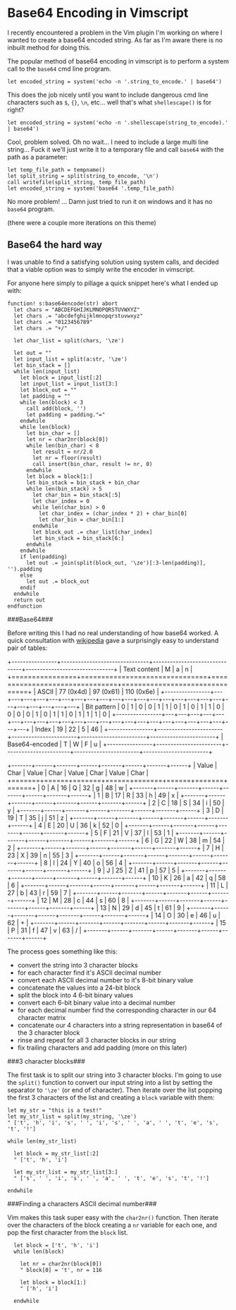Base64 Encoding in Vimscript
============================

I recently encountered a problem in the Vim plugin I'm working on where I wanted
to create a base64 encoded string. As far as I'm aware there is no inbuilt
method for doing this.

The popular method of base64 encoding in vimscript is to perform a system call
to the `base64` cmd line program.

```vim
let encoded_string = system('echo -n '.string_to_encode.' | base64')
```

This does the job nicely until you want to include dangerous cmd line characters
such as `$`, `{}`, `\n`, etc... well that's what `shellescape()` is for right?

```vim
let encoded_string = system('echo -n '.shellescape(string_to_encode).' | base64')
```

Cool, problem solved. Oh no wait... I need to include a large multi line
string...  Fuck it we'll just write it to a temporary file and call `base64`
with the path as a parameter:

```vim
let temp_file_path = tempname()
let split_string = split(string_to_encode, '\n')
call writefile(split_string, temp_file_path)
let encoded_string = system('base64 '.temp_file_path)
```

No more problem! ... Damn just tried to run it on windows and it has no `base64`
program.

(there were a couple more iterations on this theme)

Base64 the hard way
-------------------

I was unable to find a satisfying solution using system calls, and decided that
a viable option was to simply write the encoder in vimscript.

For anyone here simply to pillage a quick snippet here's what I ended up with:

```vim
function! s:base64encode(str) abort
  let chars = "ABCDEFGHIJKLMNOPQRSTUVWXYZ"
  let chars .= "abcdefghijklmnopqrstuvwxyz"
  let chars .= "0123456789"
  let chars .= "+/"

  let char_list = split(chars, '\ze')

  let out = ""
  let input_list = split(a:str, '\ze')
  let bin_stack = []
  while len(input_list)
    let block = input_list[:2]
    let input_list = input_list[3:]
    let block_out = ""
    let padding = ""
    while len(block) < 3
      call add(block, '')
      let padding = padding."="
    endwhile
    while len(block)
      let bin_char = []
      let nr = char2nr(block[0])
      while len(bin_char) < 8
        let result = nr/2.0
        let nr = floor(result)
        call insert(bin_char, result != nr, 0)
      endwhile
      let block = block[1:]
      let bin_stack = bin_stack + bin_char
      while len(bin_stack) > 5
        let char_bin = bin_stack[:5]
        let char_index = 0
        while len(char_bin) > 0
          let char_index = (char_index * 2) + char_bin[0] 
          let char_bin = char_bin[1:]
        endwhile
        let block_out .= char_list[char_index]
        let bin_stack = bin_stack[6:]
      endwhile
    endwhile
    if len(padding)
      let out .= join(split(block_out, '\ze')[:3-len(padding)], '').padding
    else
      let out .= block_out
    endif
  endwhile
  return out
endfunction
```

###Base64###

Before writing this I had no real understanding of how base64 worked. A quick
consultation with [wikipedia](http://en.wikipedia.org/wiki/Base64#Examples) gave
a surprisingly easy to understand pair of tables:

+----------------+-------------------------------+-------------------------------+-------------------------------+
| Text content   | M                             | a                             | n                             |
+================+===============================+===============================+===============================+
| ASCII          | 77 (0x4d)                     | 97 (0x61)                     | 110 (0x6e)                    |
+----------------+---+---+---+---+---+---+---+---+---+---+---+---+---+---+---+---+---+---+---+---+---+---+---+---+
| Bit pattern    | 0 | 1 | 0 | 0 | 1 | 1 | 0 | 1 | 0 | 1 | 1 | 0 | 0 | 0 | 0 | 1 | 0 | 1 | 1 | 0 | 1 | 1 | 1 | 0 |
+----------------+---+---+---+---+---+---+---+---+---+---+---+---+---+---+---+---+---+---+---+---+---+---+---+---+
| Index          | 19                    | 22                    | 5                     | 46                    |
+----------------+-----------------------+-----------------------+-----------------------+-----------------------+
| Base64-encoded | T                     | W                     | F                     | u                     |
+----------------+-----------------------+-----------------------+-----------------------+-----------------------+


+-------+------+-------+------+-------+------+-------+------+
| Value | Char | Value | Char | Value | Char | Value | Char |
+=======+======+=======+======+=======+======+=======+======+
|   0   |   A  |   16  |   Q  |   32  |   g  |   48  |   w  |
+-------+------+-------+------+-------+------+-------+------+
|   1   |   B  |   17  |   R  |   33  |   h  |   49  |   x  |
+-------+------+-------+------+-------+------+-------+------+
|   2   |   C  |   18  |   S  |   34  |   i  |   50  |   y  |
+-------+------+-------+------+-------+------+-------+------+
|   3   |   D  |   19  |   T  |   35  |   j  |   51  |   z  |
+-------+------+-------+------+-------+------+-------+------+
|   4   |   E  |   20  |   U  |   36  |   k  |   52  |   0  |
+-------+------+-------+------+-------+------+-------+------+
|   5   |   F  |   21  |   V  |   37  |   l  |   53  |   1  |
+-------+------+-------+------+-------+------+-------+------+
|   6   |   G  |   22  |   W  |   38  |   m  |   54  |   2  |
+-------+------+-------+------+-------+------+-------+------+
|   7   |   H  |   23  |   X  |   39  |   n  |   55  |   3  |
+-------+------+-------+------+-------+------+-------+------+
|   8   |   I  |   24  |   Y  |   40  |   o  |   56  |   4  |
+-------+------+-------+------+-------+------+-------+------+
|   9   |   J  |   25  |   Z  |   41  |   p  |   57  |   5  |
+-------+------+-------+------+-------+------+-------+------+
|   10  |   K  |   26  |   a  |   42  |   q  |   58  |   6  |
+-------+------+-------+------+-------+------+-------+------+
|   11  |   L  |   27  |   b  |   43  |   r  |   59  |   7  |
+-------+------+-------+------+-------+------+-------+------+
|   12  |   M  |   28  |   c  |   44  |   s  |   60  |   8  |
+-------+------+-------+------+-------+------+-------+------+
|   13  |   N  |   29  |   d  |   45  |   t  |   61  |   9  |
+-------+------+-------+------+-------+------+-------+------+
|   14  |   O  |   30  |   e  |   46  |   u  |   62  |   +  |
+-------+------+-------+------+-------+------+-------+------+
|   15  |   P  |   31  |   f  |   47  |   v  |   63  |   /  |
+-------+------+-------+------+-------+------+-------+------+

The process goes something like this:

* convert the string into 3 character blocks
* for each character find it's ASCII decimal number
* convert each ASCII decimal number to it's 8-bit binary value
* concatenate the values into a 24-bit block
* split the block into 4 6-bit binary values
* convert each 6-bit binary value into a decimal number
* for each decimal number find the corresponding character in our 64 character
  matrix
* concatenate our 4 characters into a string representation in base64 of the 3
  character block
* rinse and repeat for all 3 character blocks in our string
* fix trailing characters and add padding (more on this later)

###3 character blocks###

The first task is to split our string into 3 character blocks. I'm going to use
the `split()` function to convert our input string into a list by setting the
separator to `'\ze'` (or end of character). Then iterate over the list popping
the first 3 characters of the list and creating a `block` variable with them:

```vim
let my_str = "this is a test!"
let my_str_list = split(my_string, '\ze')
" ['t', 'h', 'i', 's', ' ', 'i', 's', ' ', 'a', ' ', 't', 'e', 's', 't', '!']

while len(my_str_list)

  let block = my_str_list[:2]
  " ['t', 'h', 'i']

  let my_str_list = my_str_list[3:]
  " ['s', ' ', 'i', 's', ' ', 'a', ' ', 't', 'e', 's', 't', '!']

endwhile
```

###Finding a characters ASCII decimal number###

Vim makes this task super easy with the `char2nr()` function. Then iterate over
the characters of the block creating a `nr` variable for each one, and pop the
first character from the `block` list.

```vim
  let block = ['t', 'h', 'i']
  while len(block)

    let nr = char2nr(block[0])
    " block[0] = 't', nr = 116

    let block = block[1:]
    " ['h', 'i']

  endwhile
```

